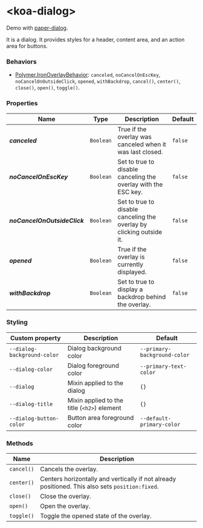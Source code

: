 # &lt;koa-dialog&gt;

Demo with [paper-dialog](https://elements.polymer-project.org/elements/paper-dialog?view=demo).

It is a dialog. It provides styles for a header, content area, and an action area for buttons.

### Behaviors

* [Polymer.IronOverlayBehavior](https://elements.polymer-project.org/elements/iron-overlay-behavior?active=Polymer.IronOverlayBehavior): `canceled`, `noCancelOnEscKey`, `noCancelOnOutsideClick`, `opened`, `withBackdrop`, `cancel()`, `center()`, `close()`, `open()`, `toggle()`.

### Properties

Name | Type | Description | Default
-----|------|-------------|--------
***canceled*** | `Boolean` | True if the overlay was canceled when it was last closed. | `false`
***noCancelOnEscKey*** | `Boolean` | Set to true to disable canceling the overlay with the ESC key. | `false`
***noCancelOnOutsideClick*** | `Boolean` | Set to true to disable canceling the overlay by clicking outside it. | `false`
***opened*** | `Boolean` | True if the overlay is currently displayed. | `false`
***withBackdrop*** | `Boolean` | Set to true to display a backdrop behind the overlay. | `false`

### Styling

Custom property | Description | Default
----------------|-------------|--------
`--dialog-background-color` | Dialog background color | `--primary-background-color`
`--dialog-color` | Dialog foreground color | `--primary-text-color`
`--dialog` | Mixin applied to the dialog | `{}`
`--dialog-title` | Mixin applied to the title (`<h2>`) element | `{}`
`--dialog-button-color` | Button area foreground color | `--default-primary-color`

### Methods

Name | Description
-----|------------
`cancel()` | Cancels the overlay.
`center()` | Centers horizontally and vertically if not already positioned. This also sets `position:fixed`.
`close()` | Close the overlay.
`open()` | Open the overlay.
`toggle()` | Toggle the opened state of the overlay.
